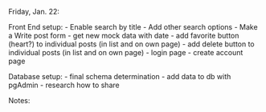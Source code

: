 Friday, Jan. 22:

Front End setup:
        - Enable search by title
        - Add other search options
    - Make a Write post form
    - get new mock data with date
    - add favorite button (heart?) to individual posts (in list and on own page)
    - add delete button to individual posts (in list and on own page)
    - login page
    - create account page

Database setup:
    - final schema determination
    - add data to db with pgAdmin
    - research how to share

Notes:
    